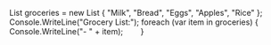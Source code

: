 List<string> groceries = new List<string> { "Milk", "Bread", "Eggs", "Apples", "Rice" };
Console.WriteLine("Grocery List:");
      foreach (var item in groceries)
      {
            Console.WriteLine("- " + item);
       }
